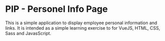 # PIP - Personel Info Page

This is a simple application to display employee personal information and links. It is intended as a simple learning exercise to for VueJS, HTML, CSS, Sass and JavasScript.